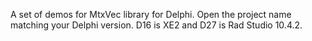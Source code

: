 A set of demos for MtxVec library for Delphi. Open the project name matching your Delphi version. D16 is XE2 and D27 is Rad Studio 10.4.2.
